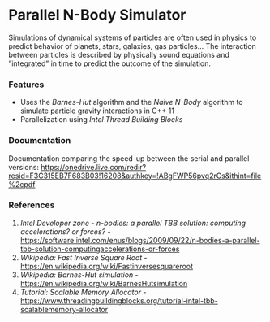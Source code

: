 # Parallel N-Body Simulator

Simulations of dynamical systems of particles are often used in physics to predict behavior of planets, stars, galaxies, gas particles... The interaction between particles is described by physically sound equations and ”integrated” in time to predict the outcome of the simulation.

### Features
- Uses the *Barnes-Hut* algorithm and the *Naive N-Body* algorithm to simulate particle gravity interactions in C++ 11
- Parallelization using *Intel Thread Building Blocks*

### Documentation
Documentation comparing the speed-up between the serial and parallel versions: https://onedrive.live.com/redir?resid=F3C315EB7F683B03!16208&authkey=!ABgFWP56pvq2rCs&ithint=file%2cpdf

### References
1. *Intel Developer zone - n-bodies: a parallel TBB solution: computing accelerations? or forces?* - https://software.intel.com/enus/blogs/2009/09/22/n-bodies-a-parallel-tbb-solution-computingaccelerations-or-forces
2. *Wikipedia: Fast Inverse Square Root* - https://en.wikipedia.org/wiki/Fastinversesquareroot
3. *Wikipedia: Barnes-Hut simulation* - https://en.wikipedia.org/wiki/BarnesHutsimulation
4. *Tutorial: Scalable Memory Allocator* - https://www.threadingbuildingblocks.org/tutorial-intel-tbb-scalablememory-allocator
